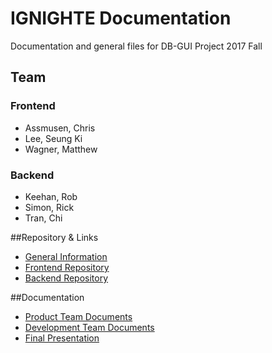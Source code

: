 # IGNIGHTE Documentation
Documentation and general files for DB-GUI Project 2017 Fall

## Team

### Frontend

- Assmusen, Chris
- Lee, Seung Ki
- Wagner, Matthew

### Backend

- Keehan, Rob
- Simon, Rick
- Tran, Chi

##Repository & Links

- [General Information](https://ignighte.github.io/ignighte-general/)
- [Frontend Repository](https://github.com/ignighte/ignighte-frontend)
- [Backend Repository](https://github.com/smutranchi/DB-GUI-2017/tree/master/backend)

##Documentation 

- [Product Team Documents](https://github.com/ignighte/ignighte-general/tree/master/Product)
- [Development Team Documents](https://github.com/ignighte/ignighte-general/tree/master/Development)
- [Final Presentation](https://docs.google.com/presentation/d/1-AgUVABg4ZgLyqGFLFfoLBsiMzsDZ_rY3udDpC6eZxs/edit#slide=id.gc6f80d1ff_0_0)


